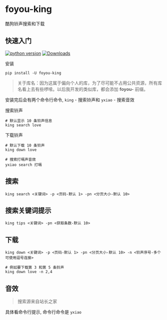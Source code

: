 # foyou-king
酷狗铃声搜索和下载

## 快速入门

[![python version](https://img.shields.io/pypi/pyversions/foyou-king)](https://pypi.org/project/foyou-king/)  [![Downloads](https://static.pepy.tech/personalized-badge/foyou-king?period=total&units=international_system&left_color=black&right_color=orange&left_text=Downloads)](https://pepy.tech/project/foyou-king)

安装

```shell
pip install -U foyou-king
```

> 关于库名：因为这属于偏向个人的库，为了尽可能不占用公共资源，所有库名看上去有些啰嗦。以后我开发的类似库，都会添加 **foyou-** 前缀。

安装完后会有两个命令行命令, `king` - 搜索铃声和 `yxiao` - 搜索音效

搜索铃声

```shell
# 默认显示 10 条铃声信息
king search love
```

下载铃声

```shell
# 默认下载 10 条铃声
king down love

# 搜索打嗝声音效
yxiao search 打嗝
```

## 搜索

```shell
king search <关键词> -p <页码-默认 1> -pn <分页大小-默认 10> 
```

## 搜索关键词提示

```shell
king tips <关键词> -pn <获取条数-默认 10>
```

## 下载

```shell
king down <关键词> -p <页码-默认 1> -pn <分页大小-默认 10> -n <铃声序号-多个可使用逗号连接>

# 例如要下载第 3 和第 5 条铃声
king down love -n 2,4
```

## 音效
> 搜索源来自站长之家

具体看命令行提示, 命令行命令是 `yxiao`
